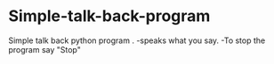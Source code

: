 # Simple-talk-back-program
Simple talk back python program .
-speaks what you say.
-To stop the program say "Stop"
